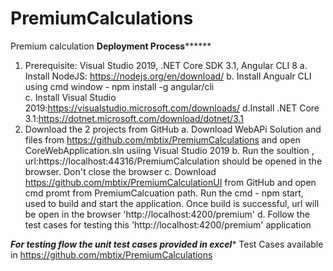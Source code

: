 # PremiumCalculations
Premium calculation
************Deployment Process******************
1. Prerequisite: Visual Studio 2019, .NET Core SDK 3.1, Angular CLI 8
	a. Install  NodeJS: https://nodejs.org/en/download/
	b. Install Angualr CLI using cmd window -  npm install -g angular/cli  
	c. Install Visual Studio 2019:https://visualstudio.microsoft.com/downloads/
	d.Install .NET Core 3.1:https://dotnet.microsoft.com/download/dotnet/3.1
2. Download the 2 projects from GitHub
	a. Download WebAPi Solution and files from https://github.com/mbtix/PremiumCalculations
  and open CoreWebApplication.sln usiing Visual Studio 2019
	b. Run the soultion , url:https://localhost:44316/PremiumCalculation  should be opened in the browser. Don't close the browser
	c. Download https://github.com/mbtix/PremiumCalculationUI from GitHub and open cmd promt from PremiumCalcuation path. Run the cmd - npm start, used to build and start the application. 
	Once build is successful, url will be open in the browser 'http://localhost:4200/premium'
	d. Follow the test cases for testing this 'http://localhost:4200/premium' application

***********For testing flow the unit test cases provided in excel************
Test Cases available in https://github.com/mbtix/PremiumCalculations
